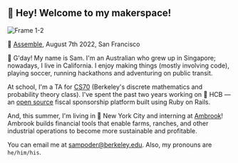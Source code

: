 ## 👋 Hey! Welcome to my makerspace!

![Frame 1-2](https://user-images.githubusercontent.com/39828164/189525330-086aadbe-956b-4d56-a039-176b5dc6efb1.jpg)

📸 [Assemble](https://www.youtube.com/watch?v=PnK4gzO6S3Q), August 7th 2022, San Francisco
  
👋 G'day! My name is Sam. I'm an Australian who grew up in Singapore; nowadays, I live in California. I enjoy making things (mostly involving code), playing soccer, running hackathons and adventuring on public transit.

At school, I'm a TA for [CS70](https://www.eecs70.org/) (Berkeley's discrete mathematics and probability theory class). I've spent the past two years working on 🏦 HCB — an [open source](https://github.com/hackclub/hcb) fiscal sponsorship platform built using Ruby on Rails. 

And, this summer, I'm living in 🗽 New York City and interning at [Ambrook](https://ambrook.com/about)! Ambrook builds financial tools that enable farms, ranches, and other industrial operations to become more sustainable and profitable.

You can email me at [sampoder@berkeley.edu](mailto:sampoder@berkeley.edu). Also, my pronouns are `he/him/his`.
